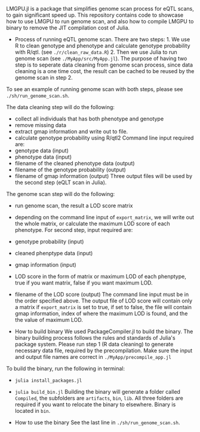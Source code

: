 LMGPU.jl is a package that simplifies genome scan process for eQTL scans, to gain significant speed up. This repository contains code to showcase how to use LMGPU to run genome scan, and also how to compile LMGPU to binary to remove the JIT compilation cost of Julia. 

- Process of running eQTL genome scan. 
There are two steps: 1. We use R to clean genotype and phenotype and calculate genotype probability with R/qtl. (see `./r/clean_raw_data.R`) 2. Then we use Julia to run genome scan (see `./MyApp/src/MyApp.jl`). The purpose of having two step is to seperate data cleaning from genome scan process, since data cleaning is a one time cost, the result can be cached to be reused by the genome scan in step 2. 

To see an example of running genome scan with both steps, please see `./sh/run_genome_scan.sh`. 

The data cleaning step will do the following: 
- collect all individuals that has both phenotype and genotype
- remove missing data 
- extract gmap information and write out to file. 
- calculate genotype probability using R/qtl2
Command line input required are:
- genotype data (input)
- phenotype data (input)
- filename of the cleaned phenotype data (output)
- filename of the genotype probability (output)
- filename of gmap information (output)
Three output files will be used by the second step (eQLT scan in Julia). 

The genome scan step will do the following: 
- run genome scan, the result a LOD score matrix
- depending on the command line input of `export_matrix`, we will write out the whole matrix, or calculate the maximum LOD score of each phenotype. 
For second step, input required are: 
- genotype probability (input)
- cleaned phenptype data (input)
- gmap information (input)
- LOD score in the form of matrix or maximum LOD of each phenptype, true if you want matrix, false if you want maximum LOD. 
- filename of the LOD score (output)
The command line input must be in the order specified above. The output file of LOD score will contain only a matrix if `export_matrix` is set to true, if set to false, the file will contain gmap information, index of where the maximum LOD is found, and the the value of maximum LOD. 

- How to build binary 
We used PackageCompiler.jl to build the binary. The binary building process follows the rules and standards of Julia's package system. 
Please run step 1 (R data cleaning) to generate necessary data file, required by the precompilation. Make sure the input and output file names are correct in `./MyApp/precompile_app.jl` 

To build the binary, run the following in terminal:
- `julia install_packages.jl` 
- `julia build_bin.jl`
Building the binary will generate a folder called `Compiled`, the subfolders are `artifacts`, `bin`, `lib`. All three folders are required if you want to relocate the binary to elsewhere. Binary is located in `bin`. 

- How to use the binary 
See the last line in `./sh/run_genome_scan.sh`. 
